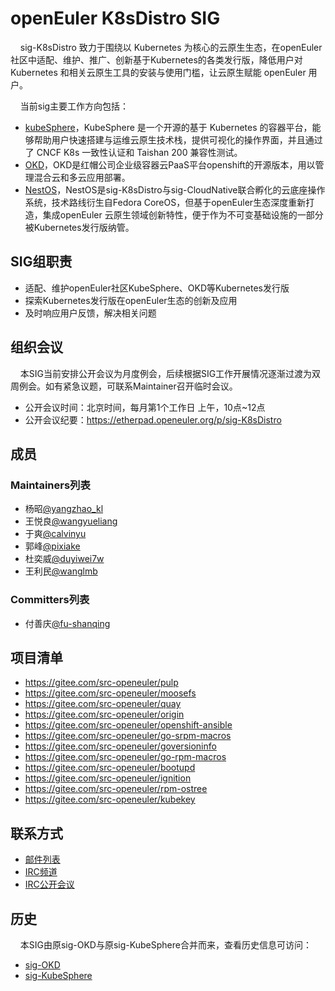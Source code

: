 # openEuler K8sDistro SIG

&#160;&#160;&#160;&#160;sig-K8sDistro 致力于围绕以 Kubernetes 为核心的云原生生态，在openEuler社区中适配、维护、推广、创新基于Kubernetes的各类发行版，降低用户对 Kubernetes 和相关云原生工具的安装与使用门槛，让云原生赋能 openEuler 用户。

&#160;&#160;&#160;&#160;当前sig主要工作方向包括：
- [kubeSphere](https://github.com/kubesphere/kubesphere)，KubeSphere 是一个开源的基于 Kubernetes 的容器平台，能够帮助用户快速搭建与运维云原生技术栈，提供可视化的操作界面，并且通过了 CNCF K8s 一致性认证和 Taishan 200 兼容性测试。
- [OKD](https://github.com/openshift/okd)，OKD是红帽公司企业级容器云PaaS平台openshift的开源版本，用以管理混合云和多云应用部署。
- [NestOS](https://gitee.com/openeuler/NestOS)，NestOS是sig-K8sDistro与sig-CloudNative联合孵化的云底座操作系统，技术路线衍生自Fedora CoreOS，但基于openEuler生态深度重新打造，集成openEuler 云原生领域创新特性，便于作为不可变基础设施的一部分被Kubernetes发行版纳管。

## SIG组职责

- 适配、维护openEuler社区KubeSphere、OKD等Kubernetes发行版
- 探索Kubernetes发行版在openEuler生态的创新及应用
- 及时响应用户反馈，解决相关问题


## 组织会议
  &#160;&#160;&#160;&#160;本SIG当前安排公开会议为月度例会，后续根据SIG工作开展情况逐渐过渡为双周例会。如有紧急议题，可联系Maintainer召开临时会议。
- 公开会议时间：北京时间，每月第1个工作日 上午，10点~12点
- 公开会议纪要：https://etherpad.openeuler.org/p/sig-K8sDistro

## 成员

### Maintainers列表
- 杨昭[@yangzhao_kl](https://gitee.com/yangzhao_kl)
- 王悦良[@wangyueliang](https://gitee.com/wangyueliang)
- 于爽[@calvinyu](https://gitee.com/calvinyu)
- 郭峰[@pixiake](https://gitee.com/pixiake)
- 杜奕威[@duyiwei7w](https://gitee.com/duyiwei7w)
- 王利民[@wanglmb](https://gitee.com/wanglmb)


### Committers列表
- 付善庆[@fu-shanqing](https://gitee.com/fu-shanqing)

## 项目清单
  - https://gitee.com/src-openeuler/pulp
  - https://gitee.com/src-openeuler/moosefs
  - https://gitee.com/src-openeuler/quay
  - https://gitee.com/src-openeuler/origin
  - https://gitee.com/src-openeuler/openshift-ansible
  - https://gitee.com/src-openeuler/go-srpm-macros
  - https://gitee.com/src-openeuler/goversioninfo
  - https://gitee.com/src-openeuler/go-rpm-macros
  - https://gitee.com/src-openeuler/bootupd
  - https://gitee.com/src-openeuler/ignition
  - https://gitee.com/src-openeuler/rpm-ostree
  - https://gitee.com/src-openeuler/kubekey

## 联系方式

- [邮件列表](dev@openeuler.org)
- [IRC频道](#openeuler-dev)
- [IRC公开会议](#openeuler-meeting)

## 历史
  &#160;&#160;&#160;&#160;本SIG由原sig-OKD与原sig-KubeSphere合并而来，查看历史信息可访问：
  - [sig-OKD](../../archived_sigs/sig-OKD/)
  - [sig-KubeSphere](../../archived_sigs/sig-KubeSphere/)
